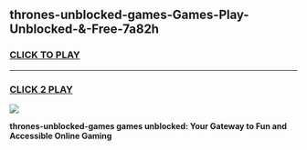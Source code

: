 
## thrones-unblocked-games-Games-Play-Unblocked-&-Free-7a82h
<h3>
<a href="https://premium76.site?title=thrones-unblocked-games&ref=24A">CLICK TO PLAY</a></h3>
<hr>

<h3>
<a href="https://premium76.site?title=thrones-unblocked-games&ref=24A">CLICK 2 PLAY</a>
  
</h3>

<a href="https://premium76.site?title=thrones-unblocked-games&ref=24A"><img src="https://clearcache.store/games.png"></a>


**thrones-unblocked-games games unblocked: Your Gateway to Fun and Accessible Online Gaming**
